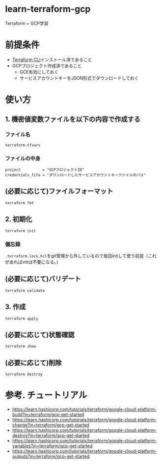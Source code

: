 # learn-terraform-gcp
Terraform + GCP学習

# 前提条件
- [Terraform CLI](https://learn.hashicorp.com/tutorials/terraform/install-cli)インストール済であること
- GCPプロジェクト作成済であること
  - GCE有効にしておく
  - サービスアカウントキーをJSON形式でダウンロードしておく

# 使い方
## 1. 機密値変数ファイルを以下の内容で作成する
### ファイル名
`terraform.tfvars`

### ファイルの中身
```
project          = "GCPプロジェクトID"
credentials_file = "ダウンロードしたサービスアカウントキーファイルのパス"
```

## (必要に応じて)ファイルフォーマット
```
terraform fmt
```

## 2. 初期化
```
terraform init
```

### 備忘録
`.terraform.lock.hcl`をgit管理から外しているので毎回initして使う前提（これがあればinitは不要になる。）

## (必要に応じて)バリデート
```
terraform validate
```

## 3. 作成
```
terraform apply
```

## (必要に応じて)状態確認
```
terraform show
```

## (必要に応じて)削除
```
terraform destroy
```

# 参考. チュートリアル
- https://learn.hashicorp.com/tutorials/terraform/google-cloud-platform-build?in=terraform/gcp-get-started
- https://learn.hashicorp.com/tutorials/terraform/google-cloud-platform-change?in=terraform/gcp-get-started
- https://learn.hashicorp.com/tutorials/terraform/google-cloud-platform-destroy?in=terraform/gcp-get-started
- https://learn.hashicorp.com/tutorials/terraform/google-cloud-platform-variables?in=terraform/gcp-get-started
- https://learn.hashicorp.com/tutorials/terraform/google-cloud-platform-outputs?in=terraform/gcp-get-started
